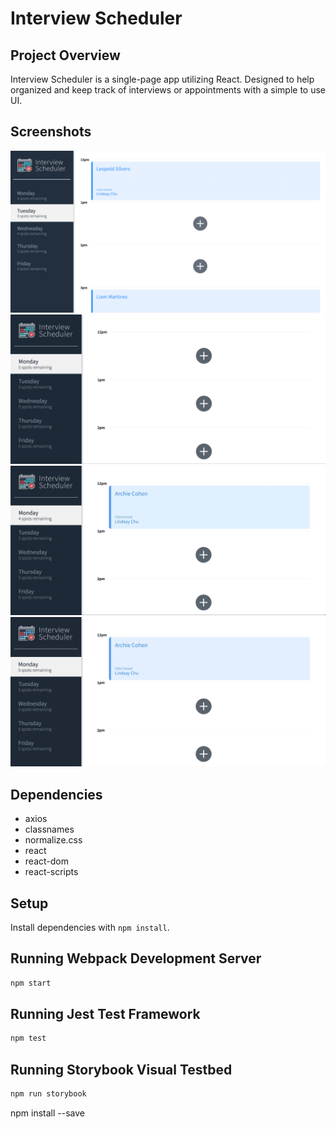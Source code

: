 # Interview Scheduler

## Project Overview
Interview Scheduler is a single-page app utilizing React. Designed to help organized and keep track of interviews or appointments with a simple to use UI. 

## Screenshots
!["Main Page"](https://github.com/Avery-Nguyen/scheduler/blob/master/docs/Main-Page.png?raw=true)
!["Create Inteview"](https://github.com/Avery-Nguyen/scheduler/blob/master/docs/create.gif?raw=true)
!["Edit Inteview"](https://github.com/Avery-Nguyen/scheduler/blob/master/docs/edit.gif?raw=true)
!["Delete Inteview"](https://github.com/Avery-Nguyen/scheduler/blob/master/docs/delete.gif?raw=true)

## Dependencies
- axios
- classnames
- normalize.css
- react
- react-dom
- react-scripts

## Setup

Install dependencies with `npm install`.

## Running Webpack Development Server

```sh
npm start
```

## Running Jest Test Framework

```sh
npm test
```

## Running Storybook Visual Testbed

```sh
npm run storybook
```
npm install <package> --save